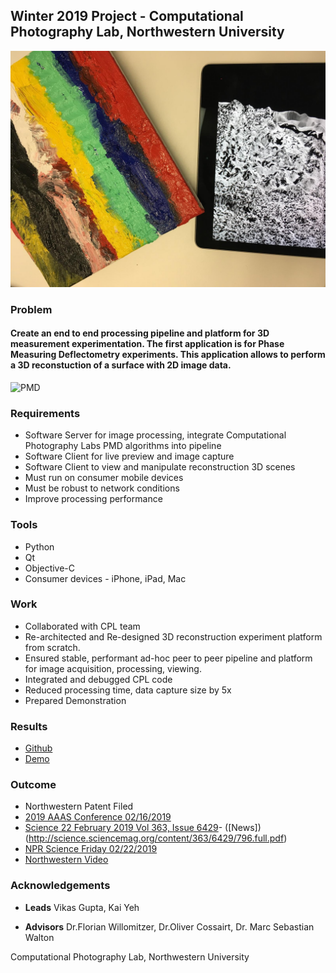 ## Winter 2019 Project - Computational Photography Lab, Northwestern University

![Painting](w19.jpg)

### Problem

#### Create an end to end processing pipeline and platform for 3D measurement experimentation. The first application is for Phase Measuring Deflectometry experiments. This application allows to perform a 3D reconstuction of a surface with 2D image data. 

![PMD](https://spieswl.github.io/assets/images/projects/webrtc-perception/pmd_slide_1.png)


### Requirements
* Software Server for image processing, integrate Computational Photography Labs PMD algorithms into pipeline
* Software Client for live preview and image capture
* Software Client to view and manipulate reconstruction 3D scenes
* Must run on consumer mobile devices
* Must be robust to network conditions
* Improve processing performance

### Tools
* Python
* Qt
* Objective-C
* Consumer devices - iPhone, iPad, Mac

### Work
* Collaborated with CPL team
* Re-architected and Re-designed 3D reconstruction experiment platform from scratch.
* Ensured stable, performant ad-hoc peer to peer pipeline and platform for image acquisition, processing, viewing.
* Integrated and debugged CPL code
* Reduced processing time, data capture size by 5x
* Prepared Demonstration

### Results
* [Github](https://github.com/vnmr/pmd)
* [Demo](https://github.com/vnmr/pmd/blob/master/lab_demo.mov)

### Outcome 
* Northwestern Patent Filed
* [2019 AAAS Conference 02/16/2019](https://news.northwestern.edu/for-journalists/press-kits/2019-aaas-conference/)
* [Science 22 February 2019 Vol 363, Issue 6429](http://science.sciencemag.org/content/363/6429)- ([News])(http://science.sciencemag.org/content/363/6429/796.full.pdf)
* [NPR Science Friday 02/22/2019](https://www.sciencefriday.com/segments/clearing-up-the-art-acne-on-georgia-okeeffes-paintings/)
* [Northwestern Video](https://www.youtube.com/watch?time_continue=2&v=z7BLeWgk-a0)

### Acknowledgements
* **Leads** Vikas Gupta, Kai Yeh

* **Advisors** Dr.Florian Willomitzer, Dr.Oliver Cossairt, Dr. Marc Sebastian Walton

Computational Photography Lab, Northwestern University
